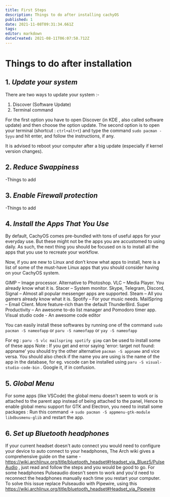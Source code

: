 ```yaml
---
title: First Steps
description: Things to do after installing cachyOS
published: 1
date: 2021-11-08T09:31:34.661Z
tags: 
editor: markdown
dateCreated: 2021-08-11T06:07:58.712Z
---
```


# Things to do after installation

## 1. ***Update your system***
There are two ways to update your system :-
1. Discover (Software Update)
2. Terminal command 


For the first option you have to open Discover (in KDE , also called software update) and then choose the option update. 
The second option is to open your terminal (shortcut : `ctrl+alt+t`) and type the command `sudo pacman -Syyu` and hit enter, and follow the instructions, if any.

It is advised to reboot your computer after a big update (especially if kernel version changes).

## 2. ***Reduce Swappiness***
-Things to add
## 3. ***Enable Firewall protection***
-Things to add

## 4. ***Install the Apps That You Use***
By default, CachyOS comes pre-bundled with tons of useful apps for your everyday use. But these might not be the apps you are accustomed to using daily. As such, the next thing you should be focused on is to install all the apps that you use to recreate your workflow.

Now, if you are new to Linux and don’t know what apps to install, here is a list of some of the must-have Linux apps that you should consider having on your CachyOS system.

GIMP – Image processor. Alternative to Photoshop.
VLC – Media Player. You already know what it is.
Stacer – System monitor.
Skype, Telegram, Discord, Signal – Almost all popular messenger apps are supported.
Steam – All you gamers already know what it is.
Spotify – For your music needs.
MailSpring – Email Client. More feature-rich than the default ThunderBird.
Super Productivity – An awesome to-do list manager and Pomodoro timer app.
Visual studio code - An awesome code editor


You can easily install these softwares by running one of the command `sudo pacman -S nameofapp` or `paru -S nameofapp` or `yay -S nameofapp`

For eg : `paru -S vlc mailspring spotify gimp` can be used to install some of these apps
Note : If you get and error saying 'error: target not found: appname' you should try the other alternative `pacman -S appname` and vice versa. You should also check if the name you are using is the name of the app in the database, for eg. vscode can be installed using `paru -S visual-studio-code-bin` . Google it, if in confusion.


## 5. ***Global Menu***
For some apps (like VSCode) the global menu doesn't seem to work or is attached to the parent app instead of being attached to the panel, Hence to enable global menu support for GTK and Electron, you need to install some packages :
Run this command -> `sudo pacman -S appmenu-gtk-module libdbusmenu-glib` and restart the app.

## 6. ***Set up Bluetooth headphones***
If your current headset doesn't auto connect you would need to configure your device to auto connect to your headphones, The Arch wiki gives a comprehensive guide on the same - https://wiki.archlinux.org/title/bluetooth_headset#Headset_via_Bluez5/PulseAudio , just read and follow the steps and you would be good to go.
For some headphones Pulseaudio doesn't seem to work and you'd need to reconnect the headphones manually each time you restart your computer. To solve this issue replace Pulseaudio with Pipewire, using this https://wiki.archlinux.org/title/bluetooth_headset#Headset_via_Pipewire
